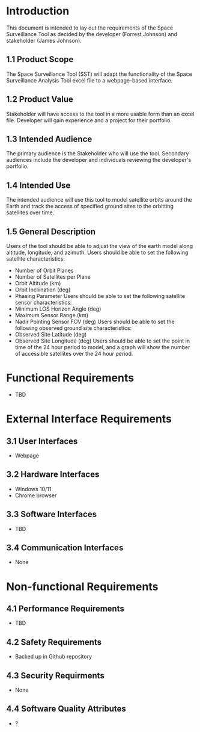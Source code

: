 # Introduction
This document is intended to lay out the requirements of the Space Surveillance Tool as decided by the developer (Forrest Johnson) and stakeholder (James Johnson).

## 1.1 Product Scope
The Space Surveillance Tool (SST) will adapt the functionality of the Space Surveillance Analysis Tool excel file to a webpage-based interface.  

## 1.2 Product Value
Stakeholder will have access to the tool in a more usable form than an excel file.  Developer will gain experience and a project for their portfolio.

## 1.3 Intended Audience
The primary audience is the Stakeholder who will use the tool.  Secondary audiences include the developer and individuals reviewing the developer's portfolio.

## 1.4 Intended Use
The intended audience will use this tool to model satellite orbits around the Earth and track the access of specified ground sites to the orbitting satellites over time.

## 1.5 General Description
Users of the tool should be able to adjust the view of the earth model along altitude, longitude, and azimuth.
Users should be able to set the following satellite characteristics:
* Number of Orbit Planes
* Number of Satellites per Plane
* Orbit Altitude (km)
* Orbit Incliination (deg)
* Phasing Parameter
Users should be able to set the following satellite sensor characteristics:
* Minimum LOS Horizon Angle (deg)
* Maximum Sensor Range (km)
* Nadir Pointing Sensor FOV (deg)
Users should be able to set the following observed ground site characteristics:
* Observed Site Latitude (deg)
* Observed Site Longitude (deg)
Users should be able to set the point in time of the 24 hour period to model, and a graph will show the number of accessible satellites over the 24 hour period.

# Functional Requirements
* TBD

# External Interface Requirements

## 3.1 User Interfaces
* Webpage

## 3.2 Hardware Interfaces
* Windows 10/11
* Chrome browser

## 3.3 Software Interfaces
* TBD

## 3.4 Communication Interfaces
* None

# Non-functional Requirements

## 4.1 Performance Requirements
* TBD

## 4.2 Safety Requirements
* Backed up in Github repository

## 4.3 Security Requirments
* None

## 4.4 Software Quality Attributes
* ?